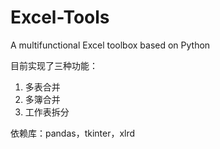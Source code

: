 # Excel-Tools
A multifunctional Excel toolbox based on Python

目前实现了三种功能：
1. 多表合并
2. 多簿合并
3. 工作表拆分


依赖库：pandas，tkinter，xlrd
